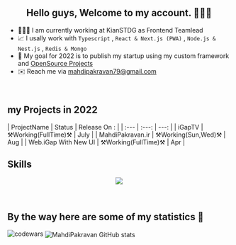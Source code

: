 <h2 align='center'>Hello guys, Welcome to my account. 👨🏻‍💻 </h2>

- 🙋🏻‍♂️ I am currently working at KianSTDG as Frontend Teamlead
- 📈 I usally work with `Typescript` , `React & Next.js (PWA)` , `Node.js & Nest.js` , `Redis & Mongo`
- 🔭 My goal for 2022 is to publish my startup using my custom framework and <u>OpenSource Projects</u>
- ✉️ Reach me via [mahdipakravan79@gmail.com](mailto:mahdipakravan79@gmail.com)

<br/>
<h2>my Projects in 2022</h2>
| ProjectName | Status | Release On : |
| :---         |     :---:      |          ---: |
| iGapTV   | ⚒️Working(FullTime)⚒️     | July    |
| MahdiPakravan.ir   | ⚒️Working(Sun,Wed)⚒️     | Aug    |
| Web.iGap With New UI    | ⚒️Working(FullTime)⚒️     | Apr    |

<br/>
<h2>Skills</h2>

<p align="center">
  <a href="https://skillicons.dev">
    <img src="https://skillicons.dev/icons?i=git,react,redux,nextjs,html,css,js,ts,tailwind" />
  </a>
</p>

<br/>
<h2> By the way here are some of my statistics 🚀 </h2>
<p align="left">
  <img src="https://www.codewars.com/users/mahdipakravan/badges/large" alt="codewars"/>
  <img align='center' alt="MahdiPakravan GitHub stats" src='https://github-readme-stats.vercel.app/api?username=engpakravan&count_private=true&show-  icons=true&theme=tokyonight' /> 
</p>
